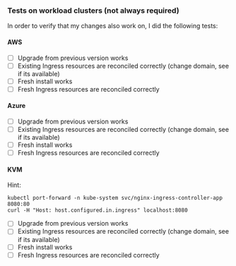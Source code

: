 <!--
@team-cabbage will be automatically requested for review once
this PR has been submitted.
-->

### Tests on workload clusters (not always required)

In order to verify that my changes also work on, I did the following tests:

#### AWS

- [ ] Upgrade from previous version works
- [ ] Existing Ingress resources are reconciled correctly (change domain, see if its available)
- [ ] Fresh install works
- [ ] Fresh Ingress resources are reconciled correctly

#### Azure

- [ ] Upgrade from previous version works
- [ ] Existing Ingress resources are reconciled correctly (change domain, see if its available)
- [ ] Fresh install works
- [ ] Fresh Ingress resources are reconciled correctly

#### KVM

Hint:

```
kubectl port-forward -n kube-system svc/nginx-ingress-controller-app 8080:80
curl -H "Host: host.configured.in.ingress" localhost:8080
```

- [ ] Upgrade from previous version works
- [ ] Existing Ingress resources are reconciled correctly (change domain, see if its available)
- [ ] Fresh install works
- [ ] Fresh Ingress resources are reconciled correctly
